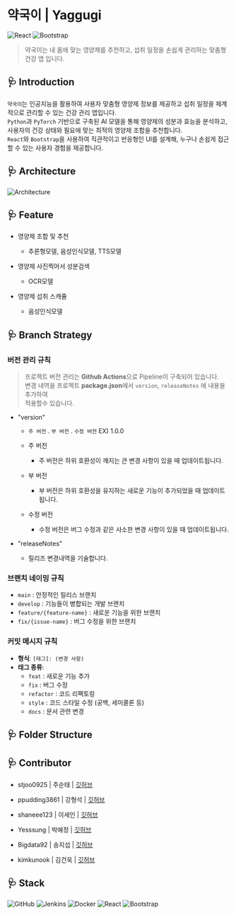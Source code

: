 # 약국이 | Yaggugi
![React](https://img.shields.io/badge/React-v18.3.1-61DAFB?style=for-the-badge&logo=react&logoColor=white)
![Bootstrap](https://img.shields.io/badge/Bootstrap-v5.3.1-7952B3?style=for-the-badge&logo=bootstrap&logoColor=white)

> 약국이는 내 몸에 맞는 영양제를 추천하고, 섭취 일정을 손쉽게 관리하는 맞춤형 건강 앱 입니다.

## 🩺 **Introduction**

```약국이```는 인공지능을 활용하여 사용자 맞춤형 영양제 정보를 제공하고 섭취 일정을 체계적으로 관리할 수 있는 건강 관리 앱입니다.<br />
```Python```과 ```PyTorch``` 기반으로 구축된 AI 모델을 통해 영양제의 성분과 효능을 분석하고,<br />
사용자의 건강 상태와 필요에 맞는 최적의 영양제 조합을 추천합니다.<br />
```React```와 ```Bootstrap```을 사용하여 직관적이고 반응형인 UI를 설계해, 누구나 손쉽게 접근할 수 있는 사용자 경험을 제공합니다.<br />

## 🩺 **Architecture**

![Architecture](https://github.com/user-attachments/assets/3d833756-c761-4cbd-9500-84ad59113859)

## 🩺 **Feature**
+ 영양제 조합 및 추천
  + 추론형모델, 음성인식모델, TTS모델

+ 영양제 사진찍어서 성분검색
  + OCR모델

+ 영양제 섭취 스캐쥴
  + 음성인식모델

## 🩺 **Branch Strategy**

### 버전 관리 규칙
> 프로젝트 버전 관리는 **Github Actions**으로 Pipeline이 구축되어 있습니다.<br />
> 변경 내역을 프로젝트 **package.json**에서 `version`, `releaseNotes` 에 내용을 추가하여<br />
> 적용할수 있습니다.

- "version"
  - `주 버전` . `부 버전` . `수정 버전` EX) 1.0.0
    
  - 주 버전
    - 주 버전은 하위 호환성이 깨지는 큰 변경 사항이 있을 때 업데이트됩니다.
      
  - 부 버전
    - 부 버전은 하위 호환성을 유지하는 새로운 기능이 추가되었을 때 업데이트됩니다.
      
  - 수정 버전
    - 수정 버전은 버그 수정과 같은 사소한 변경 사항이 있을 때 업데이트됩니다.

- "releaseNotes"
  - 릴리즈 변경내역을 기술합니다. 

### 브랜치 네이밍 규칙

- `main` : 안정적인 릴리스 브랜치
- `develop` : 기능들이 병합되는 개발 브랜치
- `feature/{feature-name}` : 새로운 기능을 위한 브랜치
- `fix/{issue-name}` : 버그 수정을 위한 브랜치

### 커밋 메시지 규칙

- **형식**: `[태그]: (변경 사항)`
- **태그 종류**:
  - `feat` : 새로운 기능 추가
  - `fix` : 버그 수정
  - `refactor` : 코드 리팩토링
  - `style` : 코드 스타일 수정 (공백, 세미콜론 등)
  - `docs` : 문서 관련 변경

## 🩺 **Folder Structure**

## 🩺 **Contributor**

- stjoo0925 | 주순태 | [깃허브](https://github.com/Stjoo0925)

- ppudding3861 | 강형석 | [깃허브](https://github.com/ppudding3861)

- shaneee123 | 이세인 | [깃허브](https://github.com/shaneee123)

- Yesssung | 박예정 | [깃허브](https://github.com/Yesssung)

- Bigdata92 | 송지섭 | [깃허브](https://github.com/Bigdata92)

- kimkunook | 김건욱 | [깃허브](https://github.com/kimkunook)

## 🩺 **Stack**
![GitHub](https://img.shields.io/badge/GitHub-181717?style=for-the-badge&logo=github&logoColor=white)
![Jenkins](https://img.shields.io/badge/Jenkins-D24939?style=for-the-badge&logo=jenkins&logoColor=white)
![Docker](https://img.shields.io/badge/Docker-2496ED?style=for-the-badge&logo=docker&logoColor=white)
![React](https://img.shields.io/badge/React-61DAFB?style=for-the-badge&logo=react&logoColor=white)
![Bootstrap](https://img.shields.io/badge/Bootstrap-7952B3?style=for-the-badge&logo=bootstrap&logoColor=white)
